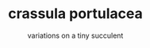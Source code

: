 ---
title: crassula portulacea
subtitle: variations on a tiny succulent
reference: jade
layout: project
customJS:
- lib: raphael
- file: jade.js
---